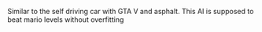 Similar to the self driving car with GTA V and asphalt. This AI is supposed to beat mario levels without overfitting
